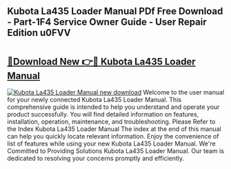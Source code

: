 ## Kubota La435 Loader Manual PDf Free Download - Part-1F4 Service Owner Guide - User Repair Edition u0FVV

# <h2><a href="http://bc92327.oget.top/?id=Kubota+La435+Loader+Manual">🔗Download New 👉🔴 Kubota La435 Loader Manual</a></h2>

[![Kubota La435 Loader Manual new download](https://i.imgur.com/5g1atiW.png)](http://bc92327.oget.top/?id=Kubota+La435+Loader+Manual)
Welcome to the user manual for your newly connected Kubota La435 Loader Manual. This comprehensive guide is intended to help you understand and operate your product successfully. You will find detailed information on features, installation, operation, maintenance, and troubleshooting. Please Refer to the Index Kubota La435 Loader Manual The index at the end of this manual can help you quickly locate relevant information. Enjoy the convenience of list of features while using your new Kubota La435 Loader Manual. We're Committed to Providing Solutions Kubota La435 Loader Manual. Our team is dedicated to resolving your concerns promptly and efficiently.
